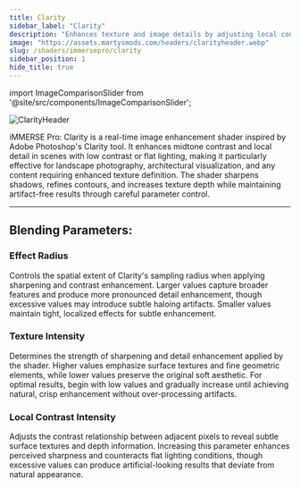 ```yaml
---
title: Clarity
sidebar_label: "Clarity"
description: "Enhances texture and image details by adjusting local contrast, similar to Photoshop's Clarity."
image: "https://assets.martysmods.com/headers/clarityheader.webp"
slug: /shaders/immersepro/clarity
sidebar_position: 1
hide_title: true
---
```


<!------------------------IMPORTS ---------------------------->

import ImageComparisonSlider from '@site/src/components/ImageComparisonSlider';

<!------------------------------------------------------------>

![ClarityHeader](https://assets.martysmods.com/headers/clarityheader.webp)

iMMERSE Pro: Clarity is a real-time image enhancement shader inspired by Adobe Photoshop's Clarity tool. It enhances midtone contrast and local detail in scenes with low contrast or flat lighting, making it particularly effective for landscape photography, architectural visualization, and any content requiring enhanced texture definition. The shader sharpens shadows, refines contours, and increases texture depth while maintaining artifact-free results through careful parameter control.

---

## Blending Parameters:

### Effect Radius
Controls the spatial extent of Clarity's sampling radius when applying sharpening and contrast enhancement. Larger values capture broader features and produce more pronounced detail enhancement, though excessive values may introduce subtle haloing artifacts. Smaller values maintain tight, localized effects for subtle enhancement.

### Texture Intensity
Determines the strength of sharpening and detail enhancement applied by the shader. Higher values emphasize surface textures and fine geometric elements, while lower values preserve the original soft aesthetic. For optimal results, begin with low values and gradually increase until achieving natural, crisp enhancement without over-processing artifacts.

<ImageComparisonSlider  
  beforeImage="https://assets.martysmods.com/shaders/clarity/ClarityOriginal2.webp"  
  afterImage="https://assets.martysmods.com/shaders/clarity/ClarityTextureSharpen2.webp"  
  beforeLabel="0.000 Texture Sharpen"  
  afterLabel="1.000 Texture Sharpen"  
/>

### Local Contrast Intensity
Adjusts the contrast relationship between adjacent pixels to reveal subtle surface textures and depth information. Increasing this parameter enhances perceived sharpness and counteracts flat lighting conditions, though excessive values can produce artificial-looking results that deviate from natural appearance.

<ImageComparisonSlider  
  beforeImage="https://assets.martysmods.com/shaders/clarity/ClarityOriginal2.webp"  
  afterImage="https://assets.martysmods.com/shaders/clarity/ClarityLocalContrast2.webp"  
  beforeLabel="0.000 Local Contrast"  
  afterLabel="1.000 Local Contrast"  
/>
